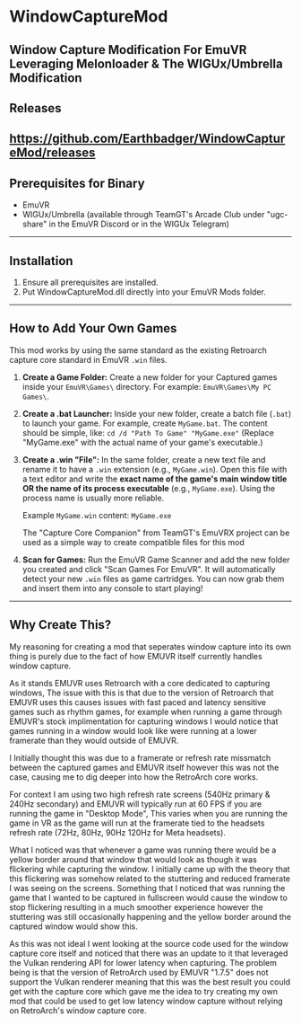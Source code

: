 # WindowCaptureMod
Window Capture Modification For EmuVR Leveraging Melonloader &amp; The WIGUx/Umbrella Modification
----------------
Releases
----------------
https://github.com/Earthbadger/WindowCaptureMod/releases
----------------
Prerequisites for Binary
----------------
- EmuVR
- WIGUx/Umbrella (available through TeamGT's Arcade Club under "ugc-share" in the EmuVR Discord or in the WIGUx Telegram)
----------------
Installation
----------------
1. Ensure all prerequisites are installed.
2. Put WindowCaptureMod.dll directly into your EmuVR Mods folder.
----------------
How to Add Your Own Games
----------------
This mod works by using the same standard as the existing Retroarch capture core standard in EmuVR `.win` files.

1.  **Create a Game Folder:**
    Create a new folder for your Captured games inside your `EmuVR\Games\` directory. For example: `EmuVR\Games\My PC Games\`.

2.  **Create a .bat Launcher:**
    Inside your new folder, create a batch file (`.bat`) to launch your game. For example, create `MyGame.bat`.
    The content should be simple, like:
    `cd /d "Path To Game"
     "MyGame.exe"`
    (Replace "MyGame.exe" with the actual name of your game's executable.)

4.  **Create a .win "File":**
    In the same folder, create a new text file and rename it to have a `.win` extension (e.g., `MyGame.win`).
    Open this file with a text editor and write the **exact name of the game's main window title OR the name of its process executable** (e.g., `MyGame.exe`). Using the process name is usually more reliable.

    Example `MyGame.win` content:
    `MyGame.exe`

    The "Capture Core Companion" from TeamGT's EmuVRX project can be used as a simple way to create compatible files for this mod 

5.  **Scan for Games:**
    Run the EmuVR Game Scanner and add the new folder you created and click "Scan Games For EmuVR". It will automatically detect your new `.win` files as game cartridges. You can now grab them and insert them into any console to start playing!
----------------
Why Create This?
----------------
My reasoning for creating a mod that seperates window capture into its own thing is purely due to the fact of how EMUVR itself currently handles window capture.

As it stands EMUVR uses Retroarch with a core dedicated to capturing windows, The issue with this is that due to the version of Retroarch that EMUVR uses this causes issues with fast paced and latency sensitive games such as rhythm games, for example when running a game through EMUVR's stock implimentation for capturing windows I would notice that games running in a window would look like were running at a lower framerate than they would outside of EMUVR.

I Initially thought this was due to a framerate or refresh rate missmatch between the captured games and EMUVR itself however this was not the case, causing me to dig deeper into how the RetroArch core works. 

For context I am using two high refresh rate screens (540Hz primary & 240Hz secondary) and EMUVR will typically run at 60 FPS if you are running the game in "Desktop Mode", This varies when you are running the game in VR as the game will run at the framerate tied to the headsets refresh rate (72Hz, 80Hz, 90Hz 120Hz for Meta headsets).

What I noticed was that whenever a game was running there would be a yellow border around that window that would look as though it was flickering while capturing the window. I initially came up with the theory that this flickering was somehow related to the stuttering and reduced framerate I was seeing on the screens. Something that I noticed that was running the game that I wanted to be captured in fullscreen would cause the window to stop flickering resulting in a much smoother experience however the stuttering was still occasionally happening and the yellow border around the captured window would show this.

As this was not ideal I went looking at the source code used for the window capture core itself and noticed that there was an update to it that leveraged the Vulkan rendering API for lower latency when capturing. The problem being is that the version of RetroArch used by EMUVR  "1.7.5" does not support the Vulkan renderer meaning that this was the best result you could get with the capture core which gave me the idea to try creating my own mod that could be used to get low latency window capture without relying on RetroArch's window capture core.
